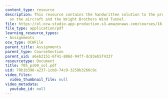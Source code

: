 ```yaml
---
content_type: resource
description: This resource contains the handwritten solution to the problem set based
  on the aircraft and the Wright Brothers Wind Tunnel.
file: https://ol-ocw-studio-app-production.s3.amazonaws.com/courses/16-01-unified-engineering-i-ii-iii-iv-fall-2005-spring-2006/70b1b398a2371cb074c93259b3266c9c_f05_ps09_sol.pdf
file_type: application/pdf
learning_resource_types:
- Assignments
ocw_type: OCWFile
parent_title: Assignments
parent_type: CourseSection
parent_uid: a6eb2151-6f41-806d-94ff-dc83eb5f4337
resourcetype: Document
title: f05_ps09_sol.pdf
uid: 70b1b398-a237-1cb0-74c9-3259b3266c9c
video_files:
  video_thumbnail_file: null
video_metadata:
  youtube_id: null
---
```

